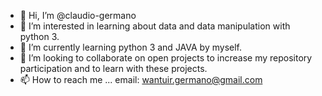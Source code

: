 - 👋 Hi, I’m @claudio-germano
- 👀 I’m interested in learning about data and data manipulation with python 3.
- 🌱 I’m currently learning python 3 and JAVA by myself.
- 💞️ I’m looking to collaborate on open projects to increase my repository participation and to learn with these projects.
- 📫 How to reach me ... email: wantuir.germano@gmail.com

<!---
claudio-germano/claudio-germano is a ✨ special ✨ repository because its `README.md` (this file) appears on your GitHub profile.
You can click the Preview link to take a look at your changes.
--->
